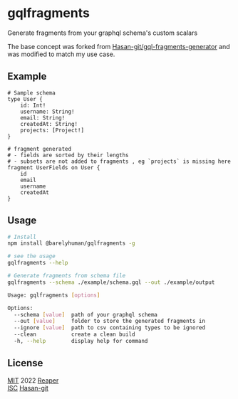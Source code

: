 # gqlfragments

Generate fragments from your graphql schema's custom scalars

The base concept was forked from [Hasan-git/gql-fragments-generator](https://github.com/Hasan-git/gql-fragments-generator) and was modified to match my use case.

## Example

```gql
# Sample schema
type User {
	id: Int!
	username: String!
	email: String!
	createdAt: String!
	projects: [Project!]
}
```

```gql
# fragment generated
# - fields are sorted by their lengths
# - subsets are not added to fragments , eg `projects` is missing here
fragment UserFields on User {
	id
	email
	username
	createdAt
}
```

## Usage

```bash
# Install
npm install @barelyhuman/gqlfragments -g

# see the usage
gqlfragments --help

# Generate fragments from schema file
gqlfragments --schema ./example/schema.gql --out ./example/output
```

```bash
Usage: gqlfragments [options]

Options:
  --schema [value]  path of your graphql schema
  --out [value]     folder to store the generated fragments in
  --ignore [value]  path to csv containing types to be ignored
  --clean           create a clean build
  -h, --help        display help for command
```

## License

[MIT](/LICENSE) 2022 [Reaper](github.com/barelyhuman)  
[ISC](/LICENSE) [Hasan-git](github.com/Hasan-git)
